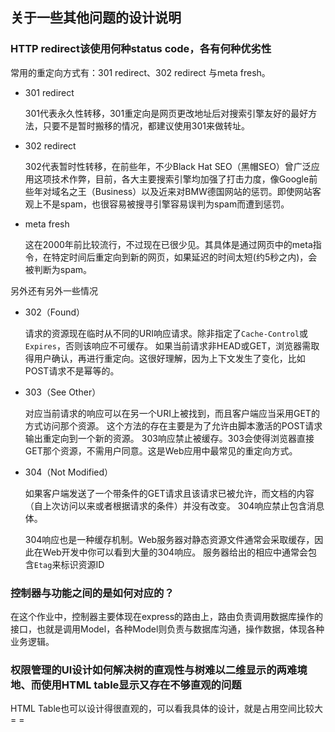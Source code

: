 ## 关于一些其他问题的设计说明

### HTTP redirect该使用何种status code，各有何种优劣性

常用的重定向方式有：301 redirect、302 redirect 与meta fresh。

+ 301 redirect

  301代表永久性转移，301重定向是网页更改地址后对搜索引擎友好的最好方法，只要不是暂时搬移的情况，都建议使用301来做转址。

+ 302 redirect

  302代表暂时性转移，在前些年，不少Black Hat SEO（黑帽SEO）曾广泛应用这项技术作弊，目前，各大主要搜索引擎均加强了打击力度，像Google前些年对域名之王（Business）以及近来对BMW德国网站的惩罚。即使网站客观上不是spam，也很容易被搜寻引擎容易误判为spam而遭到惩罚。

+ meta fresh

  这在2000年前比较流行，不过现在已很少见。其具体是通过网页中的meta指令，在特定时间后重定向到新的网页，如果延迟的时间太短(约5秒之内)，会被判断为spam。

另外还有另外一些情况

+ 302（Found）

  请求的资源现在临时从不同的URI响应请求。除非指定了`Cache-Control`或`Expires`，否则该响应不可缓存。 如果当前请求非HEAD或GET，浏览器需取得用户确认，再进行重定向。这很好理解，因为上下文发生了变化，比如POST请求不是幂等的。

+ 303（See Other）

  对应当前请求的响应可以在另一个URI上被找到，而且客户端应当采用GET的方式访问那个资源。 这个方法的存在主要是为了允许由脚本激活的POST请求输出重定向到一个新的资源。 303响应禁止被缓存。303会使得浏览器直接GET那个资源，不需用户同意。这是Web应用中最常见的重定向方式。

+ 304（Not Modified）

  如果客户端发送了一个带条件的GET请求且该请求已被允许，而文档的内容（自上次访问以来或者根据请求的条件）并没有改变。 304响应禁止包含消息体。

  304响应也是一种缓存机制。Web服务器对静态资源文件通常会采取缓存，因此在Web开发中你可以看到大量的304响应。 服务器给出的相应中通常会包含`Etag`来标识资源ID

### 控制器与功能之间的是如何对应的？

在这个作业中，控制器主要体现在express的路由上，路由负责调用数据库操作的接口，也就是调用Model，各种Model则负责与数据库沟通，操作数据，体现各种业务逻辑。

### 权限管理的UI设计如何解决树的直观性与树难以二维显示的两难境地、而使用HTML table显示又存在不够直观的问题

HTML Table也可以设计得很直观的，可以看我具体的设计，就是占用空间比较大 = = 

